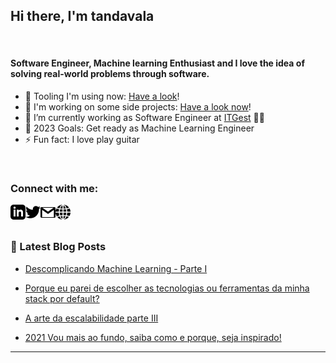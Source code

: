 ## Hi there, I'm tandavala 

<br />

#### Software Engineer, Machine learning Enthusiast and I love the idea of solving real-world problems through software.
- 🔭 Tooling I'm using now: [Have a look](https://wakatime.com/@tandavala)!
- 🔭 I'm working on some side projects: [Have a look now](https://tandavala.github.io/)!
- 🌱 I’m currently working as Software Engineer at [ITGest](https://itgest.co.ao/) 👨‍💻
- 🥅 2023 Goals: Get ready as Machine Learning Engineer
- ⚡ Fun fact: I love play guitar

<br />

### Connect with me:

 <a href="https://www.linkedin.com/in/josetandavala/">
    <img align="left" alt="Jose Tandavala | Linkedin" width="24px" src="_assets/linkedin.svg" />
</a>

<a href="https://twitter.com/tandavala10">
    <img align="left" alt="Jose Tandavala | Twitter" width="24px" src="_assets/twitter.svg" />
</a>

<a href="mailtp:jose.tandavala@gmail.com">
    <img align="left" alt="Jose Tandavala | Gmail" width="24px" src="_assets/email.svg" />
</a>

<a href="https://tandavala.github.io/">
    <img align="left" alt="Jose Tandavala | Gmail" width="24px" src="_assets/portofolio.svg" />
</a>
<!--
<a href="https://www.youtube.com/channel/UCY8OWK1kt3D0x0mjXAxUBgw">
    <img align="left" alt="Jose Tandavala | Youtube" width="24px" src="_assets/youtube.svg" />
</a>
-->



<br />
<br />

### 📕 Latest Blog Posts

<!-- BLOG-POST-LIST:START -->

- [Descomplicando Machine Learning - Parte I](https://dev.to/tandavala/descomplicando-machine-learning-parte-i-2b2f)

- [Porque eu parei de escolher as tecnologias ou ferramentas da minha stack por default?](https://www.linkedin.com/pulse/porque-eu-parei-de-escolher-tecnologias-ou-da-minha-stack-tandavala/)

- [A arte da escalabilidade parte III](https://portaldeti.com/pt/artigos/item/223-a-arte-da-escalabilidade-parte-iii)

- [2021 Vou mais ao fundo, saiba como e porque, seja inspirado!](https://www.linkedin.com/pulse/2021-vou-mais-ao-fundo-saiba-como-e-porque-seja-jos%25C3%25A9-tandavala/?trackingId=XwkZrub%2FQSuU0cFUEtMfug%3D%3D)

<!-- BLOG-POST-LIST:END -->

---
